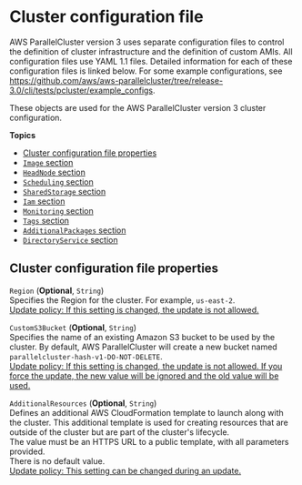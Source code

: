# Cluster configuration file<a name="cluster-configuration-file-v3"></a>

AWS ParallelCluster version 3 uses separate configuration files to control the definition of cluster infrastructure and the definition of custom AMIs\. All configuration files use YAML 1\.1 files\. Detailed information for each of these configuration files is linked below\. For some example configurations, see [https://github\.com/aws/aws\-parallelcluster/tree/release\-3\.0/cli/tests/pcluster/example\_configs](https://github.com/aws/aws-parallelcluster/tree/release-3.0/cli/tests/pcluster/example_configs)\.

These objects are used for the AWS ParallelCluster version 3 cluster configuration\.

**Topics**
+ [Cluster configuration file properties](#cluster-configuration-file-v3.properties)
+ [`Image` section](Image-v3.md)
+ [`HeadNode` section](HeadNode-v3.md)
+ [`Scheduling` section](Scheduling-v3.md)
+ [`SharedStorage` section](SharedStorage-v3.md)
+ [`Iam` section](Iam-v3.md)
+ [`Monitoring` section](Monitoring-v3.md)
+ [`Tags` section](Tags-v3.md)
+ [`AdditionalPackages` section](AdditionalPackages-v3.md)
+ [`DirectoryService` section](DirectoryService-v3.md)

## Cluster configuration file properties<a name="cluster-configuration-file-v3.properties"></a>

`Region` \(**Optional**, `String`\)  
Specifies the Region for the cluster\. For example, `us-east-2`\.  
[Update policy: If this setting is changed, the update is not allowed.](using-pcluster-update-cluster-v3.md#update-policy-fail-v3)

`CustomS3Bucket` \(**Optional**, `String`\)  
Specifies the name of an existing Amazon S3 bucket to be used by the cluster\. By default, AWS ParallelCluster will create a new bucket named `parallelcluster-hash-v1-DO-NOT-DELETE`\.  
[Update policy: If this setting is changed, the update is not allowed. If you force the update, the new value will be ignored and the old value will be used.](using-pcluster-update-cluster-v3.md#update-policy-read-only-resource-bucket-v3)

`AdditionalResources` \(**Optional**, `String`\)  
Defines an additional AWS CloudFormation template to launch along with the cluster\. This additional template is used for creating resources that are outside of the cluster but are part of the cluster's lifecycle\.  
The value must be an HTTPS URL to a public template, with all parameters provided\.  
There is no default value\.  
[Update policy: This setting can be changed during an update.](using-pcluster-update-cluster-v3.md#update-policy-setting-supported-v3)